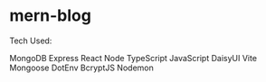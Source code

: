 # mern-blog

Tech Used:

MongoDB
Express
React
Node
TypeScript
JavaScript
DaisyUI
Vite
Mongoose
DotEnv
BcryptJS
Nodemon
